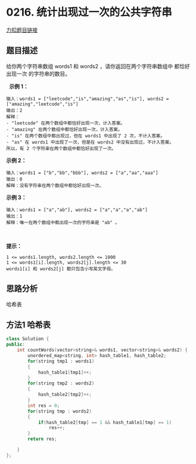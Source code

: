 # 0216. 统计出现过一次的公共字符串    

[力扣题目链接](https://leetcode-cn.com/problems/count-common-words-with-one-occurrence/)    


## 题目描述  

给你两个字符串数组 words1 和 words2 ，请你返回在两个字符串数组中 都恰好出现一次 的字符串的数目。  

 
**示例 1：**

    输入：words1 = ["leetcode","is","amazing","as","is"], words2 = ["amazing","leetcode","is"]
    输出：2
    解释：
    - "leetcode" 在两个数组中都恰好出现一次，计入答案。
    - "amazing" 在两个数组中都恰好出现一次，计入答案。
    - "is" 在两个数组中都出现过，但在 words1 中出现了 2 次，不计入答案。
    - "as" 在 words1 中出现了一次，但是在 words2 中没有出现过，不计入答案。
    所以，有 2 个字符串在两个数组中都恰好出现了一次。

**示例 2：**

    输入：words1 = ["b","bb","bbb"], words2 = ["a","aa","aaa"]
    输出：0
    解释：没有字符串在两个数组中都恰好出现一次。

**示例 3：**

    输入：words1 = ["a","ab"], words2 = ["a","a","a","ab"]
    输出：1
    解释：唯一在两个数组中都出现一次的字符串是 "ab" 。
 

**提示：**

    1 <= words1.length, words2.length <= 1000
    1 <= words1[i].length, words2[j].length <= 30
    words1[i] 和 words2[j] 都只包含小写英文字母。


## 思路分析  

哈希表

## 方法1 哈希表  

```cpp
class Solution {
public:
    int countWords(vector<string>& words1, vector<string>& words2) {
        unordered_map<string, int> hash_table1, hash_table2;
        for(string tmp1 : words1)
        {
            hash_table1[tmp1]++;
        }
        for(string tmp2 : words2)
        {
            hash_table2[tmp2]++;
        }
        int res = 0;
        for(string tmp : words2)
        {
            if(hash_table2[tmp] == 1 && hash_table1[tmp] == 1)
                res++;
        }
        return res;

    }
};
```
